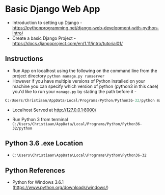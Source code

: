 # Basic Django Web App

* Introduction to setting up Django - https://pythonprogramming.net/django-web-development-with-python-intro/
* Create a basic Django Project - https://docs.djangoproject.com/en/1.11/intro/tutorial01/

## Instructions
* Run App on localhost using the following on the command line from the project directory `python manage.py runserver`
* However if you have multiple versions of Python installed on your machine you can specify which version of python (python3 in this case) you'd like to run your `manage.py` by stating the path before it - 
```python
C:/Users/Christiaan/AppData/Local/Programs/Python/Python36-32/python manage.py runserver
```

* Localhost Served at http://127.0.0.1:8000/

* Run Python 3 from terminal `C:/Users/Christiaan/AppData/Local/Programs/Python/Python36-32/python`

## Python 3.6 .exe Location
* `C:\Users\Christiaan\AppData\Local\Programs\Python\Python36-32`

## Python References
* Python for Windows 3.6.1 (https://www.python.org/downloads/windows/)
